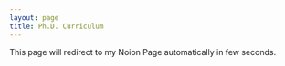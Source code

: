 ```yaml
---
layout: page
title: Ph.D. Curriculum
---
```


<meta http-equiv="refresh" content="2,url= https://www.notion.so/yohaoyu/c900c810dc98486dabf74dd1dbb2a9fa?v=250de633dbd84768b1ff00d813ec137e ">

This page will redirect to my Noion Page automatically in few seconds.